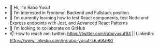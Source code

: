 - 👋 Hi, I’m Rabo Yusuf
- 👀 I’m interested in Frontend, Backend and Fullstack position
- 🌱 I’m currently learning how to test React components, test Node and Express endpoints with Jest, and Advanced React Patterns
- 💞️ I’m looking to collaborate on GitHub
- 📫 How to reach me: twitter: https://twitter.com/raboyusuf94 || LinkedIn: https://www.linkedin.com/in/rabo-yusuf-56a68a98/
